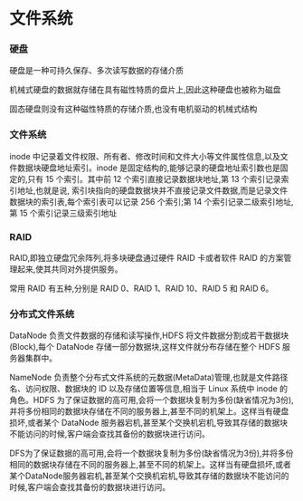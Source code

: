 # 文件系统


### 硬盘
硬盘是一种可持久保存、多次读写数据的存储介质

机械式硬盘的数据就存储在具有磁性特质的盘片上,因此这种硬盘也被称为磁盘

固态硬盘则没有这种磁性特质的存储介质,也没有电机驱动的机械式结构

### 文件系统
inode 中记录着文件权限、所有者、修改时间和文件大小等文件属性信息,以及文件数据块硬盘地址索引。inode 是固定结构的,能够记录的硬盘地址索引数也是固定的,只有 15 个索引。其中前 12 个索引直接记录数据块地址,第 13 个索引记录索引地址,也就是说, 索引块指向的硬盘数据块并不直接记录文件数据,而是记录文件数据块的索引表,每个索引表可以记录 256 个索引;第 14 个索引记录二级索引地址,第 15 个索引记录三级索引地址

### RAID
RAID,即独立硬盘冗余阵列,将多块硬盘通过硬件 RAID 卡或者软件 RAID 的方案管理起来,使其共同对外提供服务。

常用 RAID 有五种,分别是 RAID 0、RAID 1、RAID 10、RAID 5 和 RAID 6。

### 分布式文件系统
DataNode 负责文件数据的存储和读写操作,HDFS 将文件数据分割成若干数据块(Block),每个 DataNode 存储一部分数据块,这样文件就分布存储在整个 HDFS 服务器集群中。

NameNode 负责整个分布式文件系统的元数据(MetaData)管理,也就是文件路径名、访问权限、数据块的 ID 以及存储位置等信息,相当于 Linux 系统中 inode 的角色。HDFS 为了保证数据的高可用,会将一个数据块复制为多份(缺省情况为3份),并将多份相同的数据块存储在不同的服务器上,甚至不同的机架上。这样当有硬盘损坏,或者某个 DataNode 服务器宕机,甚至某个交换机宕机,导致其存储的数据块不能访问的时候,客户端会查找其备份的数据块进行访问。

DFS为了保证数据的高可用,会将一个数据块复制为多份(缺省情况为3份),并将多份相同的数据块存储在不同的服务器上,甚至不同的机架上。这样当有硬盘损坏,或者某个DataNode服务器宕机,甚至某个交换机宕机,导致其存储的数据块不能访问的时候,客户端会查找其备份的数据块进行访问。

